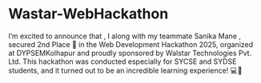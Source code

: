 # Wastar-WebHackathon
I’m excited to announce that , I along with my teammate Sanika Mane , secured 2nd Place 🥈 in the Web Development Hackathon 2025, organized at DYPSEMKolhapur and proudly sponsored by Walstar Technologies Pvt. Ltd. This hackathon was conducted especially for SYCSE and SYDSE students, and it turned out to be an incredible learning experience! 💻🚀
